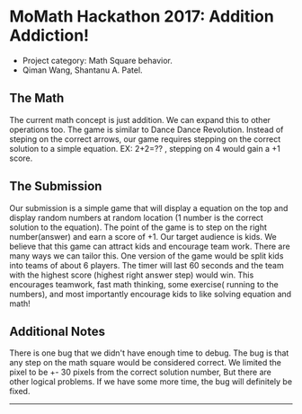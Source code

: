 # MoMath Hackathon 2017: Addition Addiction!

- Project category: Math Square behavior.
- Qiman Wang, Shantanu A. Patel.

## The Math

The current math concept is just addition. We can expand this to other operations too. The game is similar to Dance Dance Revolution.
Instead of steping on the correct arrows, our game requires stepping on the correct solution to a simple equation. EX: 2+2=?? , stepping on 4 would gain a +1 score.

## The Submission

Our submission is a simple game that will display a equation on the top and  display random numbers at random location (1 number is the  correct solution to the equation). The point of the game is to step on the right number(answer) and earn a score of +1. Our target audience is kids. We believe that this game can attract kids and encourage team work. There are many ways we can tailor this. One version of the game would be split kids into teams of about 6 players. The timer will last 60 seconds and the team with the highest score (highest right answer step) would win. This encourages teamwork, fast math thinking, some exercise( running to the numbers), and most importantly encourage kids to like solving equation and math!

## Additional Notes
There is one bug that we didn't have enough time to debug. The bug is that any step on the math square would be considered correct. We limited the pixel to be +- 30 pixels from the correct solution number, But there are other logical problems. If we have some more time, the bug will definitely be fixed.

---
